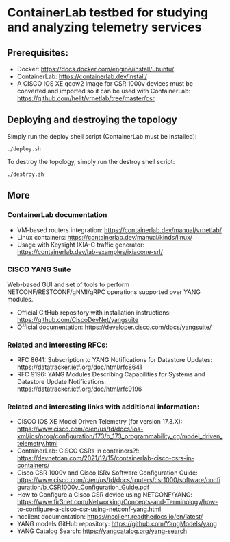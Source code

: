 # ContainerLab testbed for studying and analyzing telemetry services

## Prerequisites:
- Docker: https://docs.docker.com/engine/install/ubuntu/
- ContainerLab: https://containerlab.dev/install/
- A CISCO IOS XE qcow2 image for CSR 1000v devices must be converted and imported so it can be used with ContainerLab: https://github.com/hellt/vrnetlab/tree/master/csr

## Deploying and destroying the topology

Simply run the deploy shell script (ContainerLab must be installed):

```
./deploy.sh
```

To destroy the topology, simply run the destroy shell script:

```
./destroy.sh
```

## More

### ContainerLab documentation

- VM-based routers integration: https://containerlab.dev/manual/vrnetlab/
- Linux containers: https://containerlab.dev/manual/kinds/linux/
- Usage with Keysight IXIA-C traffic generator: https://containerlab.dev/lab-examples/ixiacone-srl/

### CISCO YANG Suite

Web-based GUI and set of tools to perform NETCONF/RESTCONF/gNMI/gRPC operations supported over YANG modules.

- Official GitHub repository with installation instructions: https://github.com/CiscoDevNet/yangsuite
- Official documentation: https://developer.cisco.com/docs/yangsuite/

### Related and interesting RFCs:

- RFC 8641: Subscription to YANG Notifications for Datastore Updates: https://datatracker.ietf.org/doc/html/rfc8641
- RFC 9196: YANG Modules Describing Capabilities for Systems and Datastore Update Notifications: https://datatracker.ietf.org/doc/html/rfc9196

### Related and interesting links with additional information:

- CISCO IOS XE Model Driven Telemetry (for version 17.3.X): https://www.cisco.com/c/en/us/td/docs/ios-xml/ios/prog/configuration/173/b_173_programmability_cg/model_driven_telemetry.html
- ContainerLab: CISCO CSRs in containers?!: https://devnetdan.com/2021/12/15/containerlab-cisco-csrs-in-containers/
- Cisco CSR 1000v and Cisco ISRv Software Configuration Guide: https://www.cisco.com/c/en/us/td/docs/routers/csr1000/software/configuration/b_CSR1000v_Configuration_Guide.pdf
- How to Configure a Cisco CSR device using NETCONF/YANG: https://www.fir3net.com/Networking/Concepts-and-Terminology/how-to-configure-a-cisco-csr-using-netconf-yang.html
- ncclient documentation: https://ncclient.readthedocs.io/en/latest/
- YANG models GitHub repository: https://github.com/YangModels/yang
- YANG Catalog Search: https://yangcatalog.org/yang-search
